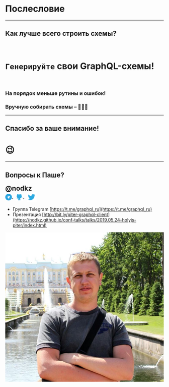 # Послесловие

-----

## Как лучше всего строить схемы?

<br />

# <span>`Генерируйте` свои&nbsp;GraphQL-схемы!</span> <!-- .element: class="fragment" -->

<br />

### На порядок меньше рутины и ошибок! <!-- .element: class="fragment" -->

### Вручную собирать схемы – 💩💩💩 <!-- .element: class="fragment" -->

-----

## Спасибо за ваше внимание!

# 😉

-----

## Вопросы к Паше?

<div style="font-size: 1.5em; font-weight: bold">@nodkz</div>

<div>
  <a href="https://t.me/nodkz" target="_blank">
    <img src="../assets/logo/telegram.png" style="height: 1.5em; border: none; background: none; box-shadow: none; vertical-align: middle;" class="plain" />
  </a>
  &nbsp;
  <a href="https://github.com/nodkz" target="_blank">
    <img src="../assets/logo/github.png" style="height: 1.7em; border: none; background: none; box-shadow: none; vertical-align: middle;" class="plain" />
  </a>
  &nbsp;
  <a href="https://twitter.com/nodkz" target="_blank">
    <img src="../assets/logo/twitter.png" style="height: 2.2em; border: none; background: none; box-shadow: none; vertical-align: middle;" />
  </a>
</div>

- Группа Telegram [https://t.me/graphql_ru](https://t.me/graphql_ru)
- Презентация [http://bit.ly/piter-graphql-client](https://nodkz.github.io/conf-talks/talks/2019.05.24-holyjs-piter/index.html)

![Photo](../assets/nodkz-photo.jpg) <!-- .element: style="max-width: 400px; border: none" -->